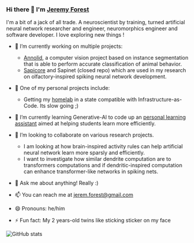 ### Hi there 👋 I'm [Jeremy Forest](jeremyforest.com)
I'm a bit of a jack of all trade. A neuroscientist by training, turned artificial neural network researcher and engineer, neuromorphics engineer and software developer.
I love exploring new things ! 

- 🔭 I’m currently working on multiple projects:
  - [Annolid](https://github.com/jeremyforest/annolid), a computer vision project based on instance segmentation that is able to perform accurate classification of animal behavior.
  - [Sapicore](https://github.com/jeremyforest/sapicore) and Sapinet (closed repo) which are used in my research on olfactory-inspired spiking neural network development. 

- 🔭 One of my personal projects include:
  - Getting my [homelab](https://github.com/jeremyforest/homelab) in a state compatible with Infrastructure-as-Code. Its slow going ;)

- 🌱 I’m currently learning Generative-AI to code up an [personal learning assistant](https://github.com/jeremyforest/eduLLM) aimed at helping students learn more efficiently. 

- 👯 I’m looking to collaborate on various research projects. 
  - I am looking at how brain-inspired activity rules can help artificial neural network learn more sparsly and efficiently.
  - I want to investigate how similar dendrite computation are to transformers computations and if dendritic-inspired computation can enhance transformer-like networks in spiking nets.    

- 💬 Ask me about anything! Really :) 
- 📫 You can reach me at jerem.forest@gmail.com
- 😄 Pronouns: he/him
- ⚡ Fun fact: My 2 years-old twins like sticking sticker on my face


![GitHub stats](https://github-readme-stats.vercel.app/api?username=jeremyforest&show_icons=true&theme=dark)
